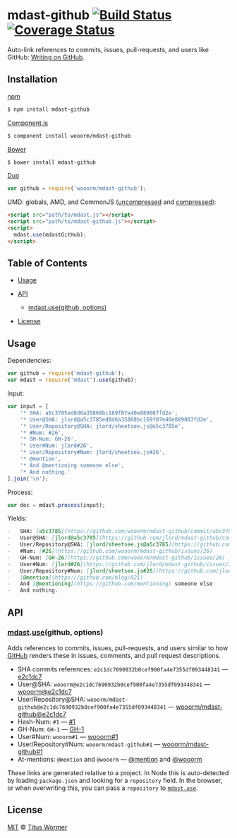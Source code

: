 # mdast-github [![Build Status](https://img.shields.io/travis/wooorm/mdast-github.svg?style=flat)](https://travis-ci.org/wooorm/mdast-github) [![Coverage Status](https://img.shields.io/coveralls/wooorm/mdast-github.svg?style=flat)](https://coveralls.io/r/wooorm/mdast-github?branch=master)

Auto-link references to commits, issues, pull-requests, and users like GitHub: [Writing on GitHub](https://help.github.com/articles/writing-on-github/#references).

## Installation

[npm](https://docs.npmjs.com/cli/install)

```bash
$ npm install mdast-github
```

[Component.js](https://github.com/componentjs/component)

```bash
$ component install wooorm/mdast-github
```

[Bower](http://bower.io/#install-packages)

```bash
$ bower install mdast-github
```

[Duo](http://duojs.org/#getting-started)

```javascript
var github = require('wooorm/mdast-github');
```

UMD: globals, AMD, and CommonJS ([uncompressed](mdast-github.js) and [compressed](mdast-github.min.js)):

```html
<script src="path/to/mdast.js"></script>
<script src="path/to/mdast-github.js"></script>
<script>
  mdast.use(mdastGitHub);
</script>
```

## Table of Contents

*   [Usage](#usage)

*   [API](#api)

    *   [mdast.use(github, options)](#mdastusegithub-options)

*   [License](#license)

## Usage

Dependencies:

```javascript
var github = require('mdast-github');
var mdast = require('mdast').use(github);
```

Input:

```javascript
var input = [
    '* SHA: a5c3785ed8d6a35868bc169f07e40e889087fd2e',
    '* User@SHA: jlord@a5c3785ed8d6a35868bc169f07e40e889087fd2e',
    '* User/Repository@SHA: jlord/sheetsee.js@a5c3785e',
    '* #Num: #26',
    '* GH-Num: GH-26',
    '* User#Num: jlord#26',
    '* User/Repository#Num: jlord/sheetsee.js#26',
    '* @mention',
    '* And @mentioning someone else',
    '* And nothing.'
].join('\n');
```

Process:

```javascript
var doc = mdast.process(input);
```

Yields:

```markdown
-   SHA: [a5c3785](https://github.com/wooorm/mdast-github/commit/a5c3785ed8d6a35868bc169f07e40e889087fd2e)
-   User@SHA: [jlord@a5c3785](https://github.com/jlord/mdast-github/commit/a5c3785ed8d6a35868bc169f07e40e889087fd2e)
-   User/Repository@SHA: [jlord/sheetsee.js@a5c3785](https://github.com/jlord/sheetsee.js/commit/a5c3785e)
-   #Num: [#26](https://github.com/wooorm/mdast-github/issues/26)
-   GH-Num: [GH-26](https://github.com/wooorm/mdast-github/issues/26)
-   User#Num: [jlord#26](https://github.com/jlord/mdast-github/issues/26)
-   User/Repository#Num: [jlord/sheetsee.js#26](https://github.com/jlord/sheetsee.js/issues/26)
-   [@mention](https://github.com/blog/821)
-   And [@mentioning](https://github.com/mentioning) someone else
-   And nothing.
```

## API

### [mdast](https://github.com/wooorm/mdast#api).[use](https://github.com/wooorm/mdast#mdastuseplugin-options)(github, options)

Adds references to commits, issues, pull-requests, and users similar to how [GitHub](https://help.github.com/articles/writing-on-github/#references) renders these in issues, comments, and pull request descriptions.

*   SHA commits references: `e2c1dc7690932b0cef900fa4e7355df093448341` — [e2c1dc7](https://github.com/wooorm/mdast-github/commit/e2c1dc7690932b0cef900fa4e7355df093448341)
*   User@SHA: `wooorm@e2c1dc7690932b0cef900fa4e7355df093448341` — [wooorm@e2c1dc7](https://github.com/wooorm/mdast-github/commit/e2c1dc7690932b0cef900fa4e7355df093448341)
*   User/Repository@SHA: `wooorm/mdast-github@e2c1dc7690932b0cef900fa4e7355df093448341` — [wooorm/mdast-github@e2c1dc7](https://github.com/wooorm/mdast-github/commit/e2c1dc7690932b0cef900fa4e7355df093448341)
*   Hash-Num: `#1` — [#1](https://github.com/wooorm/mdast-github/issues/1)
*   GH-Num: `GH-1` — [GH-1](https://github.com/wooorm/mdast-github/issues/1)
*   User#Num: `wooorm#1` — [wooorm#1](https://github.com/wooorm/mdast-github/issues/1)
*   User/Repository#Num: `wooorm/mdast-github#1` — [wooorm/mdast-github#1](https://github.com/wooorm/mdast-github/issues/1)
*   At-mentions: `@mention` and `@wooorm` — [@mention](https://github.com/blog/821) and [@wooorm](https://github.com/wooorm)

These links are generated relative to a project. In Node this is auto-detected by loading `package.json` and looking for a `repository` field.
In the browser, or when overwriting this, you can pass a `repository` to [`mdast.use`](https://github.com/wooorm/mdast#mdastuseplugin-options).

## License

[MIT](LICENSE) © [Titus Wormer](http://wooorm.com)
